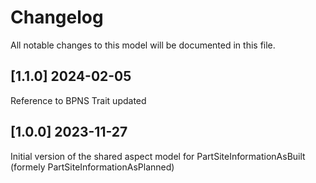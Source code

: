 # Changelog

All notable changes to this model will be documented in this file.

## [1.1.0] 2024-02-05

Reference to BPNS Trait updated

## [1.0.0] 2023-11-27

Initial version of the shared aspect model for PartSiteInformationAsBuilt (formely PartSiteInformationAsPlanned)
